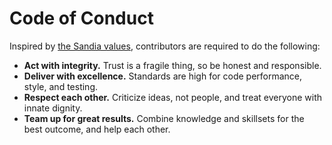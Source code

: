 # Code of Conduct

Inspired by [the Sandia values](https://hr.sandia.gov/career/performance-management/sandia-values/), contributors are required to do the following:

- **Act with integrity.** Trust is a fragile thing, so be honest and responsible.
- **Deliver with excellence.** Standards are high for code performance, style, and testing.
- **Respect each other.** Criticize ideas, not people, and treat everyone with innate dignity.
- **Team up for great results.** Combine knowledge and skillsets for the best outcome, and help each other.
